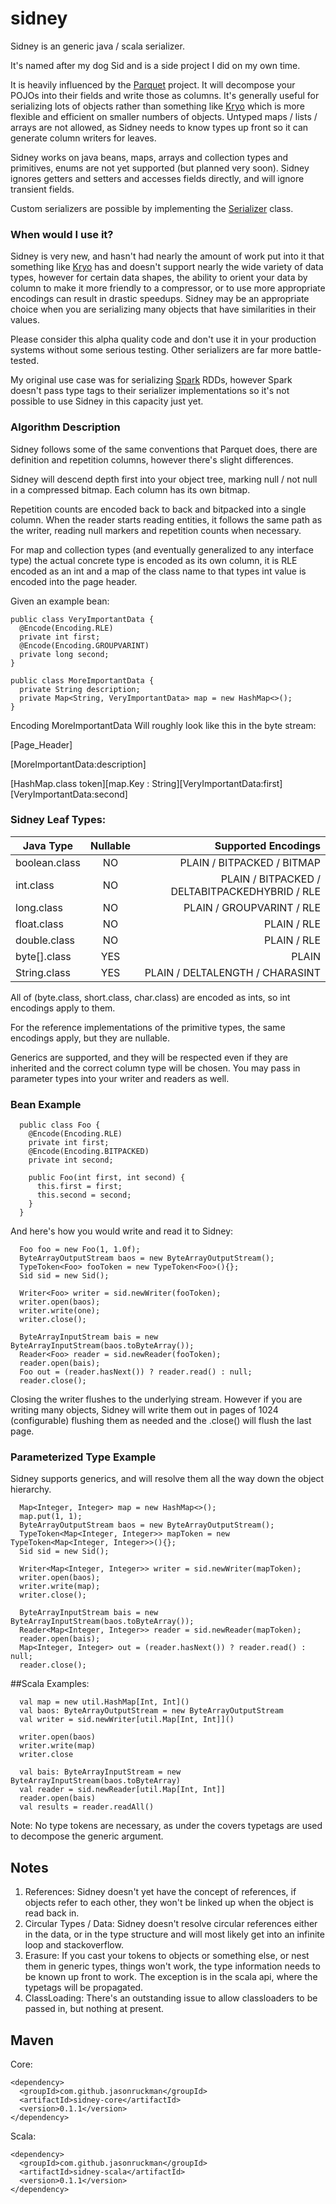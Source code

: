 sidney
======

Sidney is an generic java / scala serializer. 

It's named after my dog Sid and is a side project I did on my own time.

It is heavily influenced by the [Parquet](https://github.com/apache/incubator-parquet-mr) project.  It will decompose your POJOs into their fields and write those as columns. It's generally useful for serializing lots of objects rather than something like [Kryo](https://github.com/EsotericSoftware/kryo) which is more flexible and efficient on smaller numbers of objects.  Untyped maps / lists / arrays are not allowed, as Sidney needs to know types up front so it can generate column writers for leaves.

Sidney works on java beans, maps, arrays and collection types and primitives, enums are not yet supported (but planned very soon). Sidney ignores getters and setters and accesses fields directly, and will ignore transient fields.

Custom serializers are possible by implementing the [Serializer](https://github.com/JasonRuckman/sidney/blob/master/core/src/main/java/com/github/jasonruckman/sidney/core/serde/serializer/Serializer.java) class.

### When would I use it?

Sidney is very new, and hasn't had nearly the amount of work put into it that something like [Kryo](https://github.com/EsotericSoftware/kryo) has and doesn't support nearly the wide variety of data types, however for certain data shapes, the ability to orient your data by column to make it more friendly to a compressor, or to use more appropriate encodings can result in drastic speedups.  Sidney may be an appropriate choice when you are serializing many objects that have similarities in their values.

Please consider this alpha quality code and don't use it in your production systems without some serious testing. Other serializers are far more battle-tested.

My original use case was for serializing [Spark](https://github.com/apache/spark) RDDs, however Spark doesn't pass type tags to their serializer implementations so it's not possible to use Sidney in this capacity just yet.

### Algorithm Description

Sidney follows some of the same conventions that Parquet does, there are definition and repetition columns, however there's slight differences. 

Sidney will descend depth first into your object tree, marking null / not null in a compressed bitmap.  Each column has its own bitmap.

Repetition counts are encoded back to back and bitpacked into a single column.  When the reader starts reading entities, it follows the same path as the writer, reading null markers and repetition counts when necessary.

For map and collection types (and eventually generalized to any interface type) the actual concrete type is encoded as its own column, it is RLE encoded as an int and a map of the class name to that types int value is encoded into the page header.

Given an example bean:
```
public class VeryImportantData {
  @Encode(Encoding.RLE)
  private int first;
  @Encode(Encoding.GROUPVARINT)
  private long second;
}

public class MoreImportantData {
  private String description;
  private Map<String, VeryImportantData> map = new HashMap<>();
}
```

Encoding MoreImportantData Will roughly look like this in the byte stream: 

[Page_Header]

[MoreImportantData:description]

[HashMap.class token][map.Key : String][VeryImportantData:first][VeryImportantData:second]

### Sidney Leaf Types: 

| Java Type       | Nullable           | Supported Encodings  
| --------------- |:------------------:| --------------------:
| boolean.class   | NO                 | PLAIN / BITPACKED / BITMAP
| int.class       | NO                 | PLAIN / BITPACKED / DELTABITPACKEDHYBRID / RLE
| long.class      | NO                 | PLAIN / GROUPVARINT / RLE
| float.class     | NO                 | PLAIN / RLE
| double.class    | NO                 | PLAIN / RLE
| byte[].class    | YES                | PLAIN
| String.class    | YES                | PLAIN / DELTALENGTH / CHARASINT

All of (byte.class, short.class, char.class) are encoded as ints, so int encodings apply to them.

For the reference implementations of the primitive types, the same encodings apply, but they are nullable.

Generics are supported, and they will be respected even if they are inherited and the correct column type will be chosen. You may pass in parameter types into your writer and readers as well.

### Bean Example

```
  public class Foo {
    @Encode(Encoding.RLE)
    private int first;
    @Encode(Encoding.BITPACKED)
    private int second;
    
    public Foo(int first, int second) {
      this.first = first;
      this.second = second;
    }
  }
```

And here's how you would write and read it to Sidney: 
```
  Foo foo = new Foo(1, 1.0f);
  ByteArrayOutputStream baos = new ByteArrayOutputStream();
  TypeToken<Foo> fooToken = new TypeToken<Foo>(){};
  Sid sid = new Sid();
  
  Writer<Foo> writer = sid.newWriter(fooToken);
  writer.open(baos);
  writer.write(one);
  writer.close();
  
  ByteArrayInputStream bais = new ByteArrayInputStream(baos.toByteArray());
  Reader<Foo> reader = sid.newReader(fooToken);
  reader.open(bais);
  Foo out = (reader.hasNext()) ? reader.read() : null;
  reader.close();
```

Closing the writer flushes to the underlying stream.  However if you are writing many objects, Sidney will write them out in pages of 1024 (configurable) flushing them as needed and the .close() will flush the last page.

### Parameterized Type Example

Sidney supports generics, and will resolve them all the way down the object hierarchy.

```
  Map<Integer, Integer> map = new HashMap<>();
  map.put(1, 1);
  ByteArrayOutputStream baos = new ByteArrayOutputStream();
  TypeToken<Map<Integer, Integer>> mapToken = new TypeToken<Map<Integer, Integer>>(){};
  Sid sid = new Sid();
  
  Writer<Map<Integer, Integer>> writer = sid.newWriter(mapToken);
  writer.open(baos);
  writer.write(map);
  writer.close();
  
  ByteArrayInputStream bais = new ByteArrayInputStream(baos.toByteArray());
  Reader<Map<Integer, Integer>> reader = sid.newReader(mapToken);
  reader.open(bais);
  Map<Integer, Integer> out = (reader.hasNext()) ? reader.read() : null;
  reader.close();
```

##Scala Examples: 

```
  val map = new util.HashMap[Int, Int]()
  val baos: ByteArrayOutputStream = new ByteArrayOutputStream
  val writer = sid.newWriter[util.Map[Int, Int]]()
  
  writer.open(baos)
  writer.write(map)
  writer.close
  
  val bais: ByteArrayInputStream = new ByteArrayInputStream(baos.toByteArray)
  val reader = sid.newReader[util.Map[Int, Int]]
  reader.open(bais)
  val results = reader.readAll()
```

Note: No type tokens are necessary, as under the covers typetags are used to decompose the generic argument.

## Notes

1. References: Sidney doesn't yet have the concept of references, if objects refer to each other, they won't be linked up when the object is read back in. 
2. Circular Types / Data: Sidney doesn't resolve circular references either in the data, or in the type structure and will most likely get into an infinite loop and stackoverflow.
3. Erasure: If you cast your tokens to objects or something else, or nest them in generic types, things won't work, the type information needs to be known up front to work. The exception is in the scala api, where the typetags will be propagated. 
4. ClassLoading: There's an outstanding issue to allow classloaders to be passed in, but nothing at present.

## Maven

Core: 
```
<dependency>
  <groupId>com.github.jasonruckman</groupId>
  <artifactId>sidney-core</artifactId>
  <version>0.1.1</version>
</dependency>
```
Scala: 
```
<dependency>
  <groupId>com.github.jasonruckman</groupId>
  <artifactId>sidney-scala</artifactId>
  <version>0.1.1</version>
</dependency>
```
